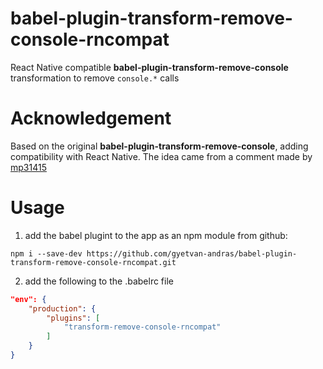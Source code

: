 # babel-plugin-transform-remove-console-rncompat
React Native compatible **babel-plugin-transform-remove-console** transformation to remove ```console.*``` calls


# Acknowledgement

Based on the original **babel-plugin-transform-remove-console**, adding compatibility with React Native.
The idea came from a comment made by [mp31415](https://github.com/facebook/react-native/issues/10412#issuecomment-264365374)

# Usage

1. add the babel plugint to the app as an npm module from github: 
```
npm i --save-dev https://github.com/gyetvan-andras/babel-plugin-transform-remove-console-rncompat.git
```
2. add the following to the .babelrc file

```json
"env": {
	"production": {
		"plugins": [
			"transform-remove-console-rncompat"
		]
	}
}
```
